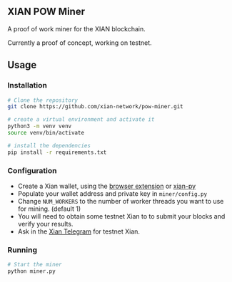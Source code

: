 ## XIAN POW Miner

A proof of work miner for the XIAN blockchain.

Currently a proof of concept, working on testnet.

## Usage

### Installation

```bash
# Clone the repository
git clone https://github.com/xian-network/pow-miner.git

# create a virtual environment and activate it
python3 -m venv venv
source venv/bin/activate

# install the dependencies
pip install -r requirements.txt
```

### Configuration

- Create a Xian wallet, using the [browser extension](https://chromewebstore.google.com/detail/xian-wallet/kcimjjhplbcgkcnanijkolfillgfanlc) or [xian-py](https://pypi.org/project/xian-py/)
- Populate your wallet address and private key in `miner/config.py`
- Change `NUM_WORKERS` to the number of worker threads you want to use for mining. (default 1)
- You will need to obtain some testnet Xian to to submit your blocks and verify your results.
- Ask in the [Xian Telegram](https://t.me/xian_network) for testnet Xian.

### Running

```bash
# Start the miner
python miner.py
```